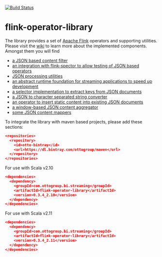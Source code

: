 [![Build Status](https://travis-ci.org/ottogroup/flink-operator-library.svg?branch=master)](https://travis-ci.org/ottogroup/flink-operator-library)

# flink-operator-library

The library provides a set of [Apache Flink](https://flink.apache.org) operators and supporting utilities. Please visit the [wiki](https://github.com/ottogroup/flink-operator-library/wiki/) to learn more about the implemented components. Amongst them you will find 

* [a JSON based content filter](https://github.com/ottogroup/flink-operator-library/wiki/JSON-Content-Filter-operator)
* [an integration with flink-spector to allow testing of JSON based operators](https://github.com/ottogroup/flink-operator-library/wiki/JSON%20Content%20Matcher%20to%20integrate%20with%20Flink%20Spector%20for%20operator%20and%20pipeline%20testing)
* [JSON processing utilities](https://github.com/ottogroup/flink-operator-library/wiki/JSON%20processing%20utilities)
* [an abstract runtime foundation for streaming applications to speed up development](https://github.com/ottogroup/flink-operator-library/wiki/Base-runtime-for-streaming-applications)  
* [a selector implementation to extract keys from JSON documents](https://github.com/ottogroup/flink-operator-library/wiki/JSON-document-backed-key-selector) 
* [a JSON to character separated string converter](https://github.com/ottogroup/flink-operator-library/wiki/JSON-to-CSV-conversion-operator)
* [an operator to insert static content into existing JSON documents](https://github.com/ottogroup/flink-operator-library/wiki/Static-content-insertion-into-existing-JSON-documents)
* [a window-based JSON content aggregator](https://github.com/ottogroup/flink-operator-library/wiki/Window-based-JSON-content-aggregation)
* [some JSON content mappers](https://github.com/ottogroup/flink-operator-library/wiki/JSON-Content-Mappers)

To integrate the library with maven based projects, please add these sections:

```json
<repositories>
  <repository>
    <id>otto-bintray</id>
	<url>https://dl.bintray.com/ottogroup/maven</url>
  </repository>
</repositories>
``` 

For use with Scala v2.10
```json
<dependencies>
  <dependency>
    <groupId>com.ottogroup.bi.streaming</groupId>
	<artifactId>flink-operator-library</artifactId>
	<version>0.3.4_2.10</version>  
  </dependency>
</dependencies>
```

For use with Scala v2.11
```json
<dependencies>
  <dependency>
    <groupId>com.ottogroup.bi.streaming</groupId>
	<artifactId>flink-operator-library</artifactId>
	<version>0.3.4_2.11</version>  
  </dependency>
</dependencies>
```